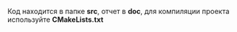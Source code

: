 Код находится в папке **src**, отчет в **doc**, для компиляции проекта используйте **CMakeLists.txt**
